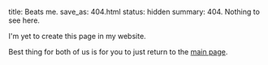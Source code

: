 title: Beats me.
save_as: 404.html
status: hidden
summary: 404. Nothing to see here.

I'm yet to create this page in my website.

Best thing for both of us is for you to just return to the [main page][main].

[main]: /
